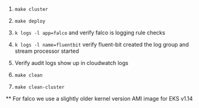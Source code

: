 1. `make cluster`
2. `make deploy`

3. `k logs -l app=falco`  and verify falco is logging rule checks
4. `k logs -l name=fluentbit` verify fluent-bit created the log group and stream processor started

5. Verify audit logs show up in cloudwatch logs

6. `make clean`
7. `make clean-cluster`



** For falco we use a slightly older kernel version AMI image for EKS v1.14


